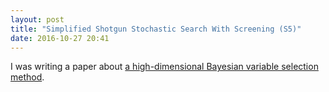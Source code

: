 ```yaml
---
layout: post
title: "Simplified Shotgun Stochastic Search With Screening (S5)"
date: 2016-10-27 20:41
---
```


I was writing a paper about [a high-dimensional Bayesian variable selection method](http://www.stat.tamu.edu/~minsuk/publications/nonlocal_sinica7.dpf).


